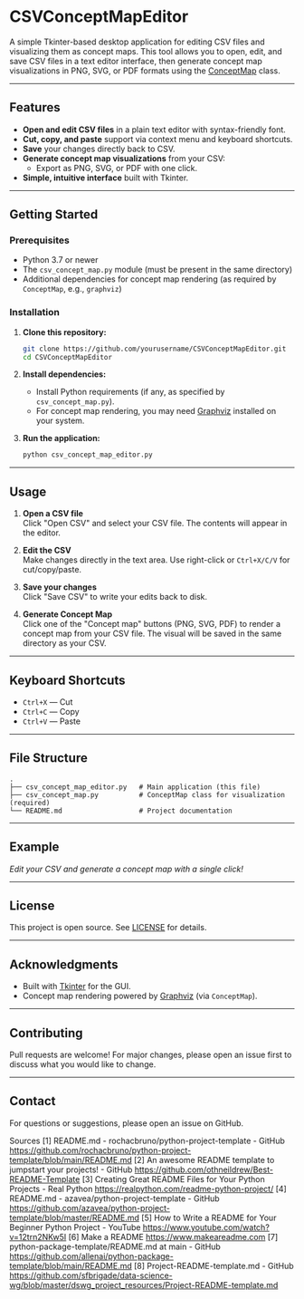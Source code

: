 # CSVConceptMapEditor

A simple Tkinter-based desktop application for editing CSV files and visualizing them as concept maps. This tool allows you to open, edit, and save CSV files in a text editor interface, then generate concept map visualizations in PNG, SVG, or PDF formats using the [ConceptMap](csv_concept_map.py) class.

---

## Features

- **Open and edit CSV files** in a plain text editor with syntax-friendly font.
- **Cut, copy, and paste** support via context menu and keyboard shortcuts.
- **Save** your changes directly back to CSV.
- **Generate concept map visualizations** from your CSV:
  - Export as PNG, SVG, or PDF with one click.
- **Simple, intuitive interface** built with Tkinter.

---

## Getting Started

### Prerequisites

- Python 3.7 or newer
- The `csv_concept_map.py` module (must be present in the same directory)
- Additional dependencies for concept map rendering (as required by `ConceptMap`, e.g., `graphviz`)

### Installation

1. **Clone this repository:**

   ```bash
   git clone https://github.com/yourusername/CSVConceptMapEditor.git
   cd CSVConceptMapEditor
   ```

2. **Install dependencies:**

   - Install Python requirements (if any, as specified by `csv_concept_map.py`).
   - For concept map rendering, you may need [Graphviz](https://graphviz.gitlab.io/download/) installed on your system.

3. **Run the application:**

   ```bash
   python csv_concept_map_editor.py
   ```

---

## Usage

1. **Open a CSV file**  
   Click "Open CSV" and select your CSV file. The contents will appear in the editor.

2. **Edit the CSV**  
   Make changes directly in the text area. Use right-click or `Ctrl+X/C/V` for cut/copy/paste.

3. **Save your changes**  
   Click "Save CSV" to write your edits back to disk.

4. **Generate Concept Map**  
   Click one of the "Concept map" buttons (PNG, SVG, PDF) to render a concept map from your CSV file. The visual will be saved in the same directory as your CSV.

---

## Keyboard Shortcuts

- `Ctrl+X` — Cut
- `Ctrl+C` — Copy
- `Ctrl+V` — Paste

---

## File Structure

```
.
├── csv_concept_map_editor.py   # Main application (this file)
├── csv_concept_map.py          # ConceptMap class for visualization (required)
└── README.md                   # Project documentation
```

---

## Example

  
*Edit your CSV and generate a concept map with a single click!*

---

## License

This project is open source. See [LICENSE](LICENSE) for details.

---

## Acknowledgments

- Built with [Tkinter](https://docs.python.org/3/library/tkinter.html) for the GUI.
- Concept map rendering powered by [Graphviz](https://graphviz.gitlab.io/) (via `ConceptMap`).

---

## Contributing

Pull requests are welcome! For major changes, please open an issue first to discuss what you would like to change.

---

## Contact

For questions or suggestions, please open an issue on GitHub.

Sources
[1] README.md - rochacbruno/python-project-template - GitHub https://github.com/rochacbruno/python-project-template/blob/main/README.md
[2] An awesome README template to jumpstart your projects! - GitHub https://github.com/othneildrew/Best-README-Template
[3] Creating Great README Files for Your Python Projects - Real Python https://realpython.com/readme-python-project/
[4] README.md - azavea/python-project-template - GitHub https://github.com/azavea/python-project-template/blob/master/README.md
[5] How to Write a README for Your Beginner Python Project - YouTube https://www.youtube.com/watch?v=12trn2NKw5I
[6] Make a README https://www.makeareadme.com
[7] python-package-template/README.md at main - GitHub https://github.com/allenai/python-package-template/blob/main/README.md
[8] Project-README-template.md - GitHub https://github.com/sfbrigade/data-science-wg/blob/master/dswg_project_resources/Project-README-template.md
